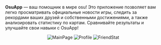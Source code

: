 **OsuApp** — ваш помощник в мире osu! Это приложение позволяет вам легко просматривать официальные новости игры, следить за рекордами ваших друзей и собственными достижениями, а также анализировать статистику по картам. Сравнивайте результаты и улучшайте свои навыки с OsuApp!



<div style="text-align: center;">
    <img src="https://github.com/user-attachments/assets/5efc488e-bdac-481d-9591-152a910a8487" alt="MainPage" style="display: inline-block;"/>
    <img src="https://github.com/user-attachments/assets/d87c3563-3a22-4be4-b9d6-48932b986859" alt="Profile" style="display: inline-block;"/>
    <img src="https://github.com/user-attachments/assets/7d49a6c0-3594-45bd-94ca-cb82a450051f" alt="FriendStat" style="display: inline-block;"/>
</div>
